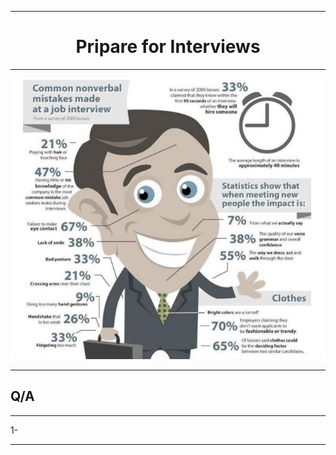 ***
<div align="center">
    <h1>Pripare for Interviews</h1>
</div>

***
<div align="center">
    <img src="images/interview.JPG" width="800" />
</div>

***
##   __Q/A__

***
1- 

***